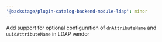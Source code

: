```yaml
---
'@backstage/plugin-catalog-backend-module-ldap': minor
---
```


Add support for optional configuration of `dnAttributeName` and `uuidAttributeName` in LDAP vendor
